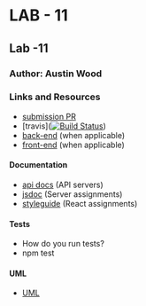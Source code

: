 # LAB - 11

## Lab -11

### Author: Austin Wood

### Links and Resources
* [submission PR](https://github.com/austin-wood-401-advanced-javascript/lab-11/pull/3)
* [travis]([![Build Status](https://www.travis-ci.com/austin-wood-401-advanced-javascript/lab-11.svg?branch=master)](https://www.travis-ci.com/austin-wood-401-advanced-javascript/lab-11))
* [back-end](http://xyz.com) (when applicable)
* [front-end](http://xyz.com) (when applicable)

#### Documentation
* [api docs](http://xyz.com) (API servers)
* [jsdoc](http://xyz.com) (Server assignments)
* [styleguide](http://xyz.com) (React assignments)


#### Tests
* How do you run tests?
* npm test

#### UML
* [UML](https://github.com/austin-wood-401-advanced-javascript/lab-11/blob/master/assets/Image%20from%20iOS%20(1).jpg)
